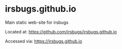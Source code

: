 # irsbugs.github.io
Main static web-site for irsbugs

Located at: https://github.com/irsbugs/irsbugs.github.io

Accessed via: https://irsbugs.github.io
